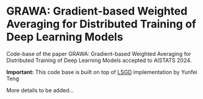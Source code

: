 # GRAWA: Gradient-based Weighted Averaging for Distributed Training of Deep Learning Models
Code-base of the paper GRAWA: Gradient-based Weighted Averaging for Distributed Training of Deep Learning Models accepted to AISTATS 2024.

**Important:** This code base is built on top of [LSGD](https://github.com/yunfei-teng/LSGD) implementation by Yunfei Teng

More details to be added...

